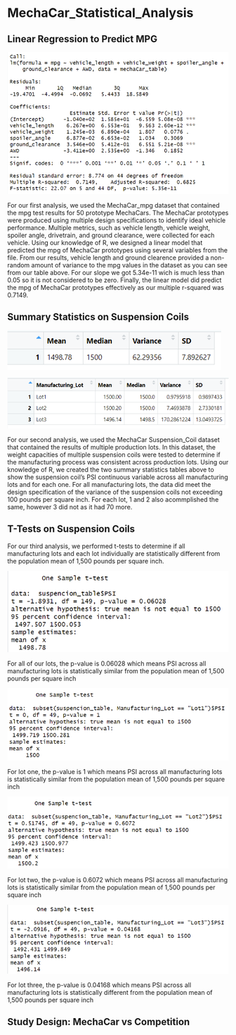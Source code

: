 # MechaCar_Statistical_Analysis

## Linear Regression to Predict MPG

![Linear_Regression](Images/linear_regression.PNG)

For our first analysis, we used the MechaCar_mpg dataset that contained the mpg test results for 50 prototype MechaCars. The MechaCar prototypes were produced using multiple design specifications to identify ideal vehicle performance. Multiple metrics, such as vehicle length, vehicle weight, spoiler angle, drivetrain, and ground clearance, were collected for each vehicle. Using our knowledge of R, we designed a linear model that predicted the mpg of MechaCar prototypes using several variables from the file. From our results, vehicle length and ground clearence provided a non-random amount of variance to the mpg values in the dataset as you can see from our table above. For our slope we got 5.34e-11 wich is much less than 0.05 so it is not considered to be zero. Finally, the linear model did predict the mpg of MechaCar prototypes effectively as our multiple r-squared was 0.7149.

## Summary Statistics on Suspension Coils

![Total_Summary](Images/total_summary.PNG)

![Lot_Summary](Images/lot_summary.PNG)

For our second analysis, we used the MechaCar Suspension_Coil dataset that contained the results of multiple production lots. In this dataset, the weight capacities of multiple suspension coils were tested to determine if the manufacturing process was consistent across production lots. Using our knowledge of R, we created the two summary statistics tables above to show the suspension coil’s PSI continuous variable across all manufacturing lots and for each one. For all manufacturing lots, the data did meet the design specification of the variance of the suspension coils not exceeding 100 pounds per square inch. For each lot, 1 and 2 also acommplished the same, however 3 did not as it had 70 more.

## T-Tests on Suspension Coils

For our third analysis, we performed t-tests to determine if all manufacturing lots and each lot individually are statistically different from the population mean of 1,500 pounds per square inch.

![All_Lots](Images/all_lots.PNG)

For all of our lots, the p-value is 0.06028 which means PSI across all manufacturing lots is statistically similar from the population mean of 1,500 pounds per square inch

![Lot_1](Images/lot_1.PNG)

For lot one, the p-value is 1 which means PSI across all manufacturing lots is statistically similar from the population mean of 1,500 pounds per square inch

![Lot_2](Images/lot_2.PNG)

For lot two, the p-value is 0.6072 which means PSI across all manufacturing lots is statistically similar from the population mean of 1,500 pounds per square inch

![Lot_3](Images/lot_3.PNG)

For lot three, the p-value is 0.04168 which means PSI across all manufacturing lots is statistically different from the population mean of 1,500 pounds per square inch

## Study Design: MechaCar vs Competition

